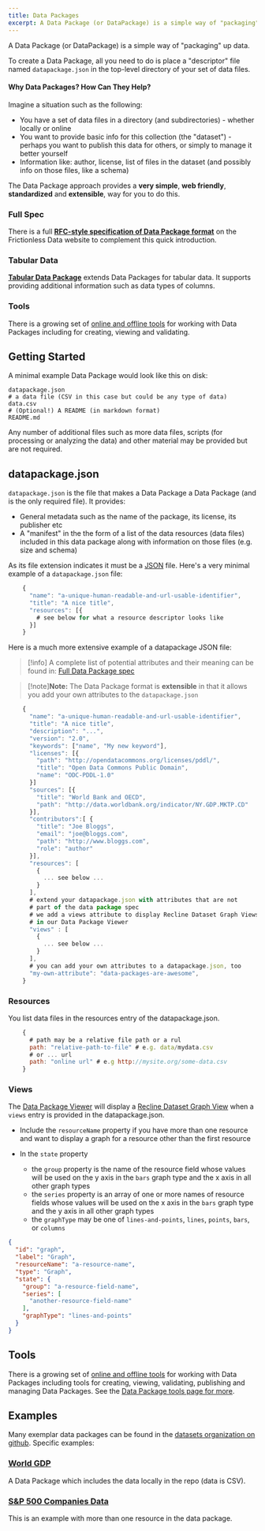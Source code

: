 ```yaml
---
title: Data Packages
excerpt: A Data Package (or DataPackage) is a simple way of "packaging" up data.
---
```


A Data Package (or DataPackage) is a simple way of "packaging" up data.

To create a Data Package, all you need to do is place a "descriptor" file named
`datapackage.json` in the top-level directory of your set of data files.

#### Why Data Packages? How Can They Help?

Imagine a situation such as the following:

* You have a set of data files in a directory (and subdirectories) - whether
  locally or online
* You want to provide basic info for this collection (the "dataset") - perhaps
  you want to publish this data for others, or simply to manage it better
  yourself
* Information like: author, license, list of files in the dataset (and possibly
  info on those files, like a schema)

The Data Package approach provides a **very simple**, **web friendly**,
**standardized** and **extensible**, way for you to do this.

### Full Spec

There is a full **[RFC-style specification of Data Package format](https://frictionlessdata.io/specs/data-package/)**
on the Frictionless Data website to complement this quick introduction.

### Tabular Data

**[Tabular Data Package](/data-packages/tabular/)** extends Data Packages for tabular data. It supports providing additional information such as data types
of columns.

### Tools

There is a growing set of [online and offline tools](https://frictionlessdata.io/software/) for working with Data
Packages including for creating, viewing and validating.

## Getting Started

A minimal example Data Package would look like this on disk:
```etc
datapackage.json
# a data file (CSV in this case but could be any type of data)
data.csv
# (Optional!) A README (in markdown format)
README.md
```
Any number of additional files such as more data files, scripts (for processing
or analyzing the data) and other material may be provided but are not required.

## datapackage.json

`datapackage.json` is the file that makes a Data Package a Data Package
(and is the only required file). It provides:

* General metadata such as the name of the package, its license, its publisher
  etc
* A "manifest" in the the form of a list of the data resources (data files)
  included in this data package along with information on those files (e.g.
  size and schema)

As its file extension indicates it must be a [JSON][] file. Here's a very
minimal example of a `datapackage.json` file:

```javascript
    {
      "name": "a-unique-human-readable-and-url-usable-identifier",
      "title": "A nice title",
      "resources": [{
        # see below for what a resource descriptor looks like
      }]
    }
  ```

[JSON]: http://www.json.org/

Here is a much more extensive example of a datapackage JSON file:

>[!info] A complete list of potential attributes and their meaning can be found in:
[Full Data Package spec](https://frictionlessdata.io/specs/data-package/)

>[!note]**Note:** The Data Package format is **extensible** in that it allows you add
your own attributes to the `datapackage.json`

```javascript
    {
      "name": "a-unique-human-readable-and-url-usable-identifier",
      "title": "A nice title",
      "description": "...",
      "version": "2.0",
      "keywords": ["name", "My new keyword"],
      "licenses": [{
        "path": "http://opendatacommons.org/licenses/pddl/",
        "title": "Open Data Commons Public Domain",
        "name": "ODC-PDDL-1.0"
      }]
      "sources": [{
        "title": "World Bank and OECD",
        "path": "http://data.worldbank.org/indicator/NY.GDP.MKTP.CD"
      }],
      "contributors":[ {
        "title": "Joe Bloggs",
        "email": "joe@bloggs.com",
        "path": "http://www.bloggs.com",
        "role": "author"
      }],
      "resources": [
        {
          ... see below ...
        }
      ],
      # extend your datapackage.json with attributes that are not
      # part of the data package spec
      # we add a views attribute to display Recline Dataset Graph Views
      # in our Data Package Viewer
      "views" : [
        {
          ... see below ...
        }
      ],
      # you can add your own attributes to a datapackage.json, too
      "my-own-attribute": "data-packages-are-awesome",
    }
```
### Resources

You list data files in the resources entry of the datapackage.json.
```javascript
    {
      # path may be a relative file path or a rul
      path: "relative-path-to-file" # e.g. data/mydata.csv
      # or ... url 
      path: "online url" # e.g http://mysite.org/some-data.csv
    }
```
### Views

The [Data Package Viewer](http://data.okfn.org/tools/view) will display a [Recline Dataset Graph View](http://okfnlabs.org/recline/docs/views.html) when a `views` entry is provided in the datapackage.json.

* Include the `resourceName` property if you have more than one resource and want to display a graph for a resource other than the first resource

* In the `state` property
  * the `group` property is the name of the resource field whose values will be used on the y axis in the `bars` graph type and the x axis in all other graph types
  * the `series` property is an array of one or more names of resource fields whose values will be used on the x axis in the `bars` graph type and the y axis in all other graph types
  * the `graphType` may be one of `lines-and-points`, `lines`, `points`, `bars`, or `columns`

```json
{
  "id": "graph",
  "label": "Graph",
  "resourceName": "a-resource-name",
  "type": "Graph",
  "state": {
    "group": "a-resource-field-name",
    "series": [
      "another-resource-field-name"
    ],
    "graphType": "lines-and-points"
  }
}
```

## Tools

There is a growing set of [online and offline tools][tools] for working with Data
Packages including tools for creating, viewing, validating, publishing and
managing Data Packages. See the [Data Package tools page for more][tools].

[tools]: https://frictionlessdata.io/software/


## Examples

Many exemplar data packages can be found in the [datasets organization on
github][datasets]. Specific examples:

### [World GDP][]

A Data Package which includes the data locally in the repo (data is CSV).

<script src="http://gist-it.appspot.com/github/datasets/gdp/blob/master/datapackage.json"></script>

### [S&P 500 Companies Data][sp500]

This is an example with more than one resource in the data package.

<script src="http://gist-it.appspot.com/github/datasets/s-and-p-500-companies/blob/master/datapackage.json"></script>

[datasets]: https://github.com/datasets
[World GDP]: https://github.com/datasets/gdp
[sp500]: https://github.com/datasets/s-and-p-500-companies
